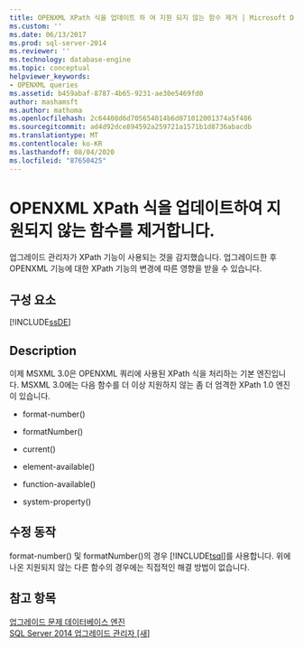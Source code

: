 ```yaml
---
title: OPENXML XPath 식을 업데이트 하 여 지원 되지 않는 함수 제거 | Microsoft Docs
ms.custom: ''
ms.date: 06/13/2017
ms.prod: sql-server-2014
ms.reviewer: ''
ms.technology: database-engine
ms.topic: conceptual
helpviewer_keywords:
- OPENXML queries
ms.assetid: b459abaf-8787-4b65-9231-ae30e5469fd0
author: mashamsft
ms.author: mathoma
ms.openlocfilehash: 2c64408d6d705654014b6d071012001374a5f486
ms.sourcegitcommit: ad4d92dce894592a259721a1571b1d8736abacdb
ms.translationtype: MT
ms.contentlocale: ko-KR
ms.lasthandoff: 08/04/2020
ms.locfileid: "87650425"
---
```

# <a name="update-openxml-xpath-expressions-to-remove-unsupported-functions"></a>OPENXML XPath 식을 업데이트하여 지원되지 않는 함수를 제거합니다.
  업그레이드 관리자가 XPath 기능이 사용되는 것을 감지했습니다. 업그레이드한 후 OPENXML 기능에 대한 XPath 기능의 변경에 따른 영향을 받을 수 있습니다.  
  
## <a name="component"></a>구성 요소  
 [!INCLUDE[ssDE](../../includes/ssde-md.md)]  
  
## <a name="description"></a>Description  
 이제 MSXML 3.0은 OPENXML 쿼리에 사용된 XPath 식을 처리하는 기본 엔진입니다. MSXML 3.0에는 다음 함수를 더 이상 지원하지 않는 좀 더 엄격한 XPath 1.0 엔진이 있습니다.  
  
-   format-number()  
  
-   formatNumber()  
  
-   current()  
  
-   element-available()  
  
-   function-available()  
  
-   system-property()  
  
## <a name="corrective-action"></a>수정 동작  
 format-number() 및 formatNumber()의 경우 [!INCLUDE[tsql](../../includes/tsql-md.md)]를 사용합니다. 위에 나온 지원되지 않는 다른 함수의 경우에는 직접적인 해결 방법이 없습니다.  
  
## <a name="see-also"></a>참고 항목  
 [업그레이드 문제 데이터베이스 엔진](../../../2014/sql-server/install/database-engine-upgrade-issues.md)   
 [SQL Server 2014 업그레이드 관리자 &#91;새&#93;](sql-server-2014-upgrade-advisor.md)  
  
  

